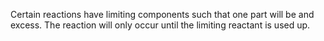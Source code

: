 Certain reactions have limiting components such that one part will be and excess. The reaction will only occur until the limiting reactant is used up. 